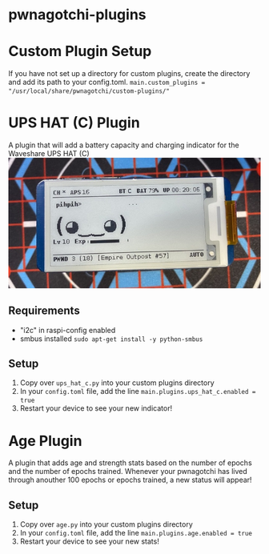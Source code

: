 # pwnagotchi-plugins

# Custom Plugin Setup
If you have not set up a directory for custom plugins, create the directory and add its path to your config.toml.
`main.custom_plugins = "/usr/local/share/pwnagotchi/custom-plugins/"`

# UPS HAT (C) Plugin
A plugin that will add a battery capacity and charging indicator for the Waveshare UPS HAT (C)
 ![UPS Hat C](images/ups_hat_c.jpg)

## Requirements
- "i2c" in raspi-config enabled 
- smbus installed `sudo apt-get install -y python-smbus`
## Setup
1. Copy over `ups_hat_c.py` into your custom plugins directory
2. In your `config.toml` file, add the line `main.plugins.ups_hat_c.enabled = true`
3. Restart your device to see your new indicator!

# Age Plugin
A plugin that adds age and strength stats based on the number of epochs and the number of epochs trained.
Whenever your pwnagotchi has lived through anouther 100 epochs or epochs trained, a new status will appear!

## Setup
1. Copy over `age.py` into your custom plugins directory
2. In your `config.toml` file, add the line `main.plugins.age.enabled = true`
3. Restart your device to see your new stats!


